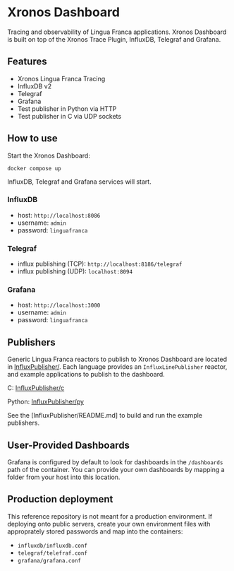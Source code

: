 # Xronos Dashboard

Tracing and observability of Lingua Franca applications. Xronos Dashboard is built on top of the Xronos Trace Plugin, InfluxDB, Telegraf and Grafana.

## Features

- Xronos Lingua Franca Tracing
- InfluxDB v2
- Telegraf
- Grafana
- Test publisher in Python via HTTP
- Test publisher in C via UDP sockets

## How to use

Start the Xronos Dashboard:

```shell
docker compose up
```

InfluxDB, Telegraf and Grafana services will start.

### InfluxDB

- host: `http://localhost:8086`
- username: `admin`
- password: `linguafranca`

### Telegraf

- influx publishing (TCP): `http://localhost:8186/telegraf`
- influx publishing (UDP): `localhost:8094`

### Grafana

- host: `http://localhost:3000`
- username: `admin`
- password: `linguafranca`

## Publishers

Generic Lingua Franca reactors to publish to Xronos Dashboard are located in [InfluxPublisher/](InfluxPublisher/). Each language provides an `InfluxLinePublisher` reactor, and example applications to publish to the dashboard.

C: [InfluxPublisher/c](InfluxPublisher/c)

Python: [InfluxPublisher/py](InfluxPublisher/py)

See the [InfluxPublisher/README.md] to build and run the example publishers.

## User-Provided Dashboards

Grafana is configured by default to look for dashboards in the `/dashboards` path of the container. You can provide your own dashboards by mapping a folder from your host into this location.

## Production deployment

This reference repository is not meant for a production environment. If deploying onto public servers, create your own environment files with approprately stored passwords and map into the containers:

- `influxdb/influxdb.conf`
- `telegraf/telefraf.conf`
- `grafana/grafana.conf`
